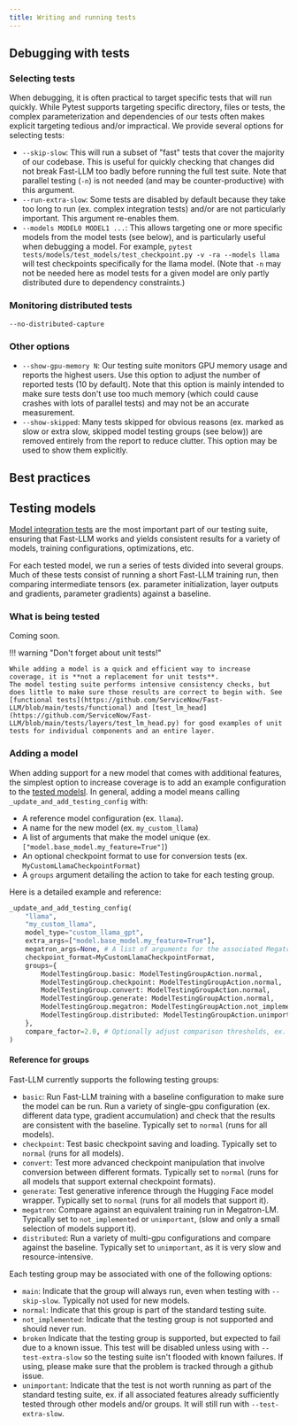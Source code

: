```yaml
---
title: Writing and running tests
---
```


## Debugging with tests

### Selecting tests

When debugging, it is often practical to target specific tests that will run quickly. While Pytest supports targeting specific directory, files or tests, the complex parameterization and dependencies of our tests often makes explicit targeting tedious and/or impractical. We provide several options for selecting tests:

* `--skip-slow`: This will run a subset of "fast" tests that cover the majority of our codebase. This is useful for quickly checking that changes did not break Fast-LLM too badly before running the full test suite. Note that parallel testing (`-n`) is not needed (and may be counter-productive) with this argument.
* `--run-extra-slow`: Some tests are disabled by default because they take too long to run (ex. complex integration tests) and/or are not particularly important. This argument re-enables them.
* `--models MODEL0 MODEL1 ...`: This allows targeting one or more specific models from the model tests (see below), and is particularly useful when debugging a model. For example, `pytest tests/models/test_models/test_checkpoint.py -v -ra --models llama` will test checkpoints specifically for the llama model. (Note that `-n` may not be needed here as model tests for a given model are only partly distributed dure to dependency constraints.)

### Monitoring distributed tests

`--no-distributed-capture`

### Other options

* `--show-gpu-memory N`: Our testing suite monitors GPU memory usage and reports the highest users. Use this option to adjust the number of reported tests (10 by default). Note that this option is mainly intended to make sure tests don't use too much memory (which could cause crashes with lots of parallel tests) and may not be an accurate measurement.
* `--show-skipped`: Many tests skipped for obvious reasons (ex. marked as slow or extra slow, skipped model testing groups (see below)) are removed entirely from the report to reduce clutter. This option may be used to show them explicitly.

## Best practices

## Testing models

[Model integration tests](https://github.com/ServiceNow/Fast-LLM/blob/main/tests/models) are the most important part of our testing suite, ensuring that Fast-LLM works and yields consistent results for a variety of models, training configurations, optimizations, etc.

For each tested model, we run a series of tests divided into several groups. Much of these tests consist of running a short Fast-LLM training run, then comparing intermediate tensors (ex. parameter initialization, layer outputs and gradients, parameter gradients) against a baseline.

### What is being tested

Coming soon.

!!! warning "Don't forget about unit tests!"

    While adding a model is a quick and efficient way to increase coverage, it is **not a replacement for unit tests**.
    The model testing suite performs intensive consistency checks, but does little to make sure those results are correct to begin with. See [functional tests](https://github.com/ServiceNow/Fast-LLM/blob/main/tests/functional) and [test_lm_head](https://github.com/ServiceNow/Fast-LLM/blob/main/tests/layers/test_lm_head.py) for good examples of unit tests for individual components and an entire layer.

### Adding a model

When adding support for a new model that comes with additional features, the simplest option to increase coverage is to add an example configuration to the [tested modelsl](https://github.com/ServiceNow/Fast-LLM/blob/main/tests/utils/model_configs.py).
In general, adding a model means calling `_update_and_add_testing_config` with:

* A reference model configuration (ex. `llama`).
* A name for the new model (ex. `my_custom_llama`)
* A list of arguments that make the model unique (ex. `["model.base_model.my_feature=True"]`)
* An optional checkpoint format to use for conversion tests (ex. `MyCustomLlamaCheckpointFormat`)
* A `groups` argument detailing the action to take for each testing group.

Here is a detailed example and reference:

```python
_update_and_add_testing_config(
    "llama",
    "my_custom_llama",
    model_type="custom_llama_gpt",
    extra_args=["model.base_model.my_feature=True"],
    megatron_args=None, # A list of arguments for the associated Megatron run, if applicable.
    checkpoint_format=MyCustomLlamaCheckpointFormat,
    groups={
        ModelTestingGroup.basic: ModelTestingGroupAction.normal,
        ModelTestingGroup.checkpoint: ModelTestingGroupAction.normal,
        ModelTestingGroup.convert: ModelTestingGroupAction.normal,
        ModelTestingGroup.generate: ModelTestingGroupAction.normal,
        ModelTestingGroup.megatron: ModelTestingGroupAction.not_implemented,
        ModelTestingGroup.distributed: ModelTestingGroupAction.unimportant,
    },
    compare_factor=2.0, # Optionally adjust comparison thresholds, ex. for a model that comes with unusually high variances.
)
```

#### Reference for groups

Fast-LLM currently supports the following testing groups:

* `basic`: Run Fast-LLM training with a baseline configuration to make sure the model can be run. Run a variety of single-gpu configuration (ex. different data type, gradient accumulation) and check that the results are consistent with the baseline. Typically set to `normal` (runs for all models).
* `checkpoint`: Test basic checkpoint saving and loading. Typically set to `normal` (runs for all models).
* `convert`: Test more advanced checkpoint manipulation that involve conversion between different formats. Typically set to `normal` (runs for all models that support external checkpoint formats).
* `generate`: Test generative inference through the Hugging Face model wrapper. Typically set to `normal` (runs for all models that support it).
* `megatron`: Compare against an equivalent training run in Megatron-LM. Typically set to `not_implemented` or `unimportant`, (slow and only a small selection of models support it).
* `distributed`: Run a variety of multi-gpu configurations and compare against the baseline. Typically set to `unimportant`, as it is very slow and resource-intensive.

Each testing group may be associated with one of the following options:

* `main`: Indicate that the group will always run, even when testing with `--skip-slow`. Typically not used for new models.
* `normal`: Indicate that this group is part of the standard testing suite.
* `not_implemented`: Indicate that the testing group is not supported and should never run.
* `broken` Indicate that the testing group is supported, but expected to fail due to a known issue. This test will be disabled unless using with `--test-extra-slow` so the testing suite isn't flooded with known failures. If using, please make sure that the problem is tracked through a github issue.
* `unimportant`: Indicate that the test is not worth running as part of the standard testing suite, ex. if all associated features already sufficiently tested through other models and/or groups. It will still run with `--test-extra-slow`.
